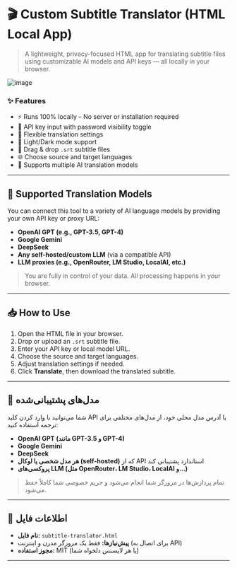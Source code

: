 # 🎬 Custom Subtitle Translator (HTML Local App)

> A lightweight, privacy-focused HTML app for translating subtitle files using customizable AI models and API keys — all locally in your browser.

![image](https://github.com/user-attachments/assets/31a25e82-30fb-4e91-964b-b5995ec428b9)

### ✨ Features

- ⚡ Runs 100% locally – No server or installation required
- 🔑 API key input with password visibility toggle
- 🎯 Flexible translation settings
- 🌙 Light/Dark mode support
- 🧾 Drag & drop `.srt` subtitle files
- 🌐 Choose source and target languages
- 🤖 Supports multiple AI translation models

---

## 🤖 Supported Translation Models

You can connect this tool to a variety of AI language models by providing your own API key or proxy URL:

- **OpenAI GPT (e.g., GPT-3.5, GPT-4)**
- **Google Gemini**
- **DeepSeek**
- **Any self-hosted/custom LLM** (via a compatible API)
- **LLM proxies (e.g., OpenRouter, LM Studio, LocalAI, etc.)**

> You are fully in control of your data. All processing happens in your browser.

---

## 📥 How to Use

1. Open the HTML file in your browser.
2. Drop or upload an `.srt` subtitle file.
3. Enter your API key or local model URL.
4. Choose the source and target languages.
5. Adjust translation settings if needed.
6. Click **Translate**, then download the translated subtitle.


---

## 🤖 مدل‌های پشتیبانی‌شده

شما می‌توانید با وارد کردن کلید API یا آدرس مدل محلی خود، از مدل‌های مختلفی برای ترجمه استفاده کنید:

- **OpenAI GPT (مانند GPT-3.5 و GPT-4)**
- **Google Gemini**
- **DeepSeek**
- **هر مدل شخصی یا لوکال (self-hosted)** که از API استاندارد پشتیبانی کند
- **پروکسی‌های LLM (مثل OpenRouter، LM Studio، LocalAI و...)**

> تمام پردازش‌ها در مرورگر شما انجام می‌شود و حریم خصوصی شما کاملاً حفظ می‌شود.

---

## 📁 اطلاعات فایل

- **نام فایل:** `subtitle-translator.html`
- **پیش‌نیازها:** فقط یک مرورگر مدرن و اینترنت (برای اتصال به API)
- **مجوز استفاده:** MIT (یا هر لایسنس دلخواه شما)

---
